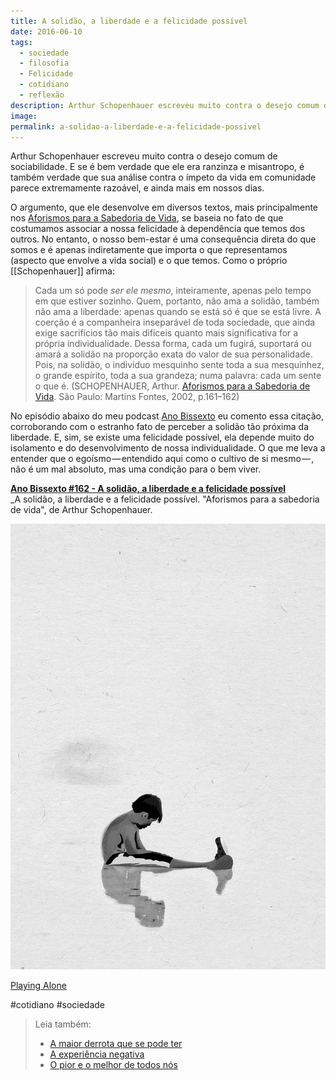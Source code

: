 ```yaml
---
title: A solidão, a liberdade e a felicidade possível
date: 2016-06-10
tags:
  - sociedade
  - filosofia
  - Felicidade
  - cotidiano
  - reflexão
description: Arthur Schopenhauer escreveu muito contra o desejo comum de sociabilidade. E se é bem verdade que ele era ranzinza e misantropo, é também…
image:
permalink: a-solidao-a-liberdade-e-a-felicidade-possivel
---
```

Arthur Schopenhauer escreveu muito contra o desejo comum de sociabilidade. E se é bem verdade que ele era ranzinza e misantropo, é também verdade que sua análise contra o ímpeto da vida em comunidade parece extremamente razoável, e ainda mais em nossos dias.

O argumento, que ele desenvolve em diversos textos, mais principalmente nos [Aforismos para a Sabedoria de Vida](http://amzn.to/1UHQBZu), se baseia no fato de que costumamos associar a nossa felicidade à dependência que temos dos outros. No entanto, o nosso bem-estar é uma consequência direta do que somos e é apenas indiretamente que importa o que representamos (aspecto que envolve a vida social) e o que temos. Como o próprio [[Schopenhauer]] afirma:

> Cada um só pode _ser ele mesmo_, inteiramente, apenas pelo tempo em que estiver sozinho. Quem, portanto, não ama a solidão, também não ama a liberdade: apenas quando se está só é que se está livre. A coerção é a companheira inseparável de toda sociedade, que ainda exige sacrifícios tão mais difíceis quanto mais significativa for a própria individualidade. Dessa forma, cada um fugirá, suportará ou amará a solidão na proporção exata do valor de sua personalidade. Pois, na solidão, o indivíduo mesquinho sente toda a sua mesquinhez, o grande espírito, toda a sua grandeza; numa palavra: cada um sente o que é. (SCHOPENHAUER, Arthur. [Aforismos para a Sabedoria de Vida](http://amzn.to/1UHQBZu). São Paulo: Martins Fontes, 2002, p.161–162)

No episódio abaixo do meu podcast [Ano Bissexto](http://www.marcosramon.net/ano-bissexto/) eu comento essa citação, corroborando com o estranho fato de perceber a solidão tão próxima da liberdade. E, sim, se existe uma felicidade possível, ela depende muito do isolamento e do desenvolvimento de nossa individualidade. O que me leva a entender que o egoísmo — entendido aqui como o cultivo de si mesmo — , não é um mal absoluto, mas uma condição para o bem viver.

**[Ano Bissexto #162 - A solidão, a liberdade e a felicidade possível](http://www.marcosramon.net/ano-bissexto/162-a-solidao-a-liberdade-e-a-felicidade-possivel)**  
_A solidão, a liberdade e a felicidade possível. "Aforismos para a sabedoria de vida", de Arthur Schopenhauer.

<img src="/assets/img/a-solidão,-a-liberdade-e-a-felicidade-possível-medium.jpeg">

[Playing Alone](http://minimalsky.tumblr.com/post/145292811897/playing-alone)


#cotidiano #sociedade

> Leia também:
> - <a href="/a-maior-derrota-que-se-pode-ter">A maior derrota que se pode ter</a>
> - <a href="/a-experiencia-negativa">A experiência negativa</a>
> - <a href="/o-pior-e-o-melhor-de-todos-nos">O pior e o melhor de todos nós</a>
